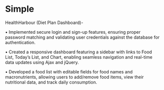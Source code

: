 # Simple

HealthHarbour (Diet Plan Dashboard)- 

<p>• Implemented secure login and sign-up features, ensuring proper password matching and validating
user credentials against the database for authentication.</p>
<p>• Created a responsive dashboard featuring a sidebar with links to Food List, Today’s List, and Chart,
enabling seamless navigation and real-time data updates using Ajax and jQuery.</p>
<p>• Developed a food list with editable fields for food names and macronutrients, allowing users to
add/remove food items, view their nutritional data, and track daily consumption.</p>
